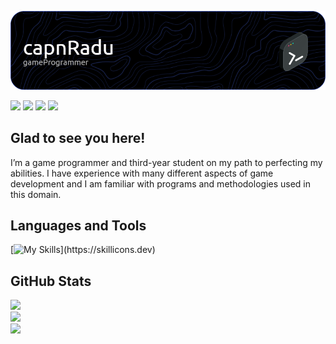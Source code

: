 ![Header](./header2.png)

<a href="https://capnradu.carrd.co/" target="_blank"><img src="https://img.shields.io/badge/Portfolio-255E63?style=for-the-badge&logo=About.me&logoColor=white"></a>
<a href="https://linkedin.com/in/raduduicu" target="_blank"><img src="https://img.shields.io/badge/LinkedIn-0077B5?style=for-the-badge&logo=linkedin&logoColor=white"></a>
<a href="https://capnradu.itch.io/" target="_blank"><img src="https://img.shields.io/badge/Itch.io-FA5C5C?style=for-the-badge&logo=itchdotio&logoColor=white"></a>
<a href="https://gitlab.com/capnRadu" target="_blank"><img src="https://img.shields.io/badge/GitLab-330F63?style=for-the-badge&logo=gitlab&logoColor=white"></a>

## Glad to see you here!  
I’m a game programmer and third-year student on my path to perfecting my abilities. I have experience with many different aspects of game development and I am familiar with programs and methodologies used in this domain.

## Languages and Tools
[![My Skills](https://skillicons.dev/icons?i=cs,cpp,unity,unreal,git,github,visualstudio,)](https://skillicons.dev)


## GitHub Stats  
![](https://github-readme-stats.vercel.app/api?username=capnRadu&theme=dark&hide_border=false&include_all_commits=true&count_private=true) </br>
![](https://github-readme-streak-stats.herokuapp.com/?user=capnRadu&theme=dark&hide_border=false) </br>
![](https://github-readme-stats.vercel.app/api/top-langs/?username=capnRadu&theme=dark&hide_border=false&include_all_commits=true&count_private=true&layout=compact) </br>
